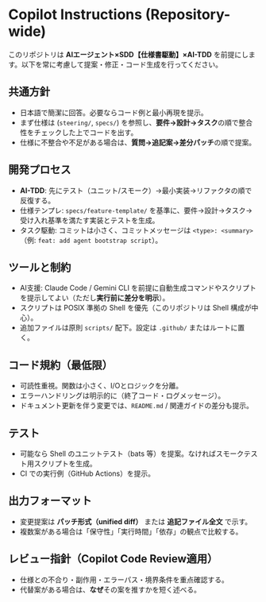 # Copilot Instructions (Repository-wide)
このリポジトリは **AIエージェント×SDD【仕様書駆動】×AI-TDD** を前提にします。以下を常に考慮して提案・修正・コード生成を行ってください。

## 共通方針
- 日本語で簡潔に回答。必要ならコード例と最小再現を提示。
- まず仕様は (`steering/`, `specs/`) を参照し、**要件→設計→タスク**の順で整合性をチェックした上でコードを出す。
- 仕様に不整合や不足がある場合は、**質問→追記案→差分パッチ**の順で提案。

## 開発プロセス
- **AI-TDD**: 先にテスト（ユニット/スモーク）→最小実装→リファクタの順で反復する。
- 仕様テンプレ: `specs/feature-template/` を基準に、要件→設計→タスク→受け入れ基準を満たす実装とテストを生成。
- タスク駆動: コミットは小さく、コミットメッセージは `<type>: <summary>`（例: `feat: add agent bootstrap script`）。

## ツールと制約
- AI支援: Claude Code / Gemini CLI を前提に自動生成コマンドやスクリプトを提示してよい（ただし**実行前に差分を明示**）。
- スクリプトは POSIX 準拠の Shell を優先（このリポジトリは Shell 構成が中心）。
- 追加ファイルは原則 `scripts/` 配下。設定は `.github/` またはルートに置く。

## コード規約（最低限）
- 可読性重視。関数は小さく、I/Oとロジックを分離。
- エラーハンドリングは明示的に（終了コード・ログメッセージ）。
- ドキュメント更新を伴う変更では、`README.md` / 関連ガイドの差分も提示。

## テスト
- 可能なら Shell のユニットテスト（bats 等）を提案。なければスモークテスト用スクリプトを生成。
- CI での実行例（GitHub Actions）を提示。

## 出力フォーマット
- 変更提案は **パッチ形式（unified diff）** または **追記ファイル全文** で示す。
- 複数案がある場合は「保守性」「実行時間」「依存」の観点で比較する。

## レビュー指針（Copilot Code Review適用）
- 仕様との不合り・副作用・エラーパス・境界条件を重点確認する。
- 代替案がある場合は、**なぜ**その案を推すかを短く述べる。
